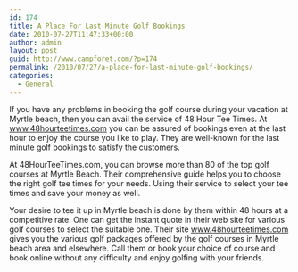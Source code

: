 ```yaml
---
id: 174
title: A Place For Last Minute Golf Bookings
date: 2010-07-27T11:47:33+00:00
author: admin
layout: post
guid: http://www.campforet.com/?p=174
permalink: /2010/07/27/a-place-for-last-minute-golf-bookings/
categories:
  - General
---
```

If you have any problems in booking the golf course during your vacation at Myrtle beach, then you can avail the service of 48 Hour Tee Times. At www.48hourteetimes.com you can be assured of bookings even at the last hour to enjoy the course you like to play. They are well-known for the last minute golf bookings to satisfy the customers.

At 48HourTeeTimes.com, you can browse more than 80 of the top golf courses at Myrtle Beach. Their comprehensive guide helps you to choose the right golf tee times for your needs. Using their service to select your tee times and save your money as well.

Your desire to tee it up in Myrtle beach is done by them within 48 hours at a competitive rate. One can get the instant quote in their web site for various golf courses to select the suitable one. Their site www.48hourteetimes.com gives you the various golf packages offered by the golf courses in Myrtle beach area and elsewhere. Call them or book your choice of course and book online without any difficulty and enjoy golfing with your friends.